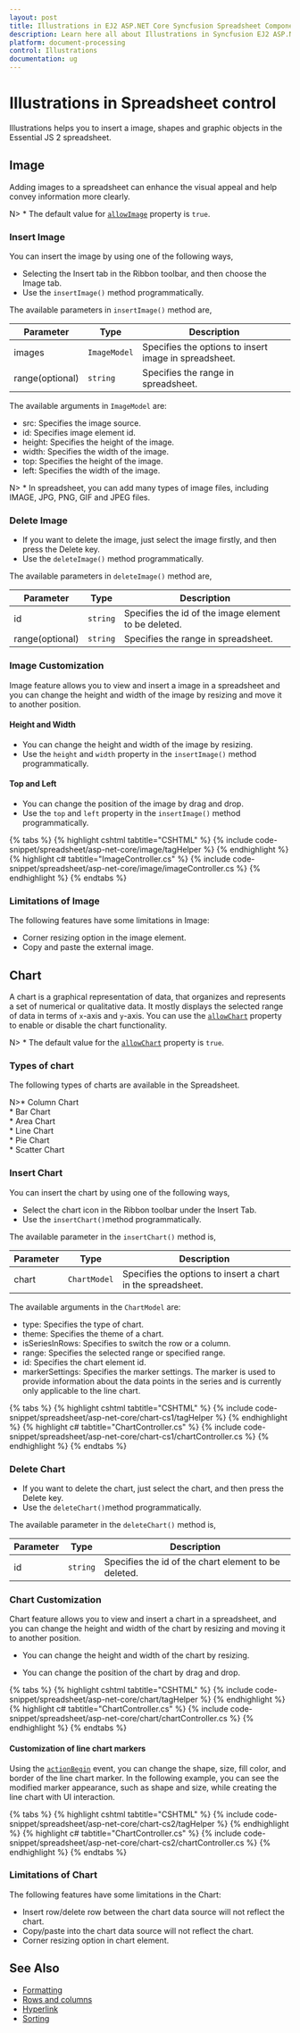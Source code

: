 ```yaml
---
layout: post
title: Illustrations in EJ2 ASP.NET Core Syncfusion Spreadsheet Component
description: Learn here all about Illustrations in Syncfusion EJ2 ASP.NET CORE Spreadsheet component of Syncfusion Essential JS 2 and more.
platform: document-processing
control: Illustrations
documentation: ug
---
```



# Illustrations in Spreadsheet control

Illustrations helps you to insert a image, shapes and graphic objects in the Essential JS 2 spreadsheet.

## Image

Adding images to a spreadsheet can enhance the visual appeal and help convey information more clearly.

N> * The default value for [`allowImage`](https://help.syncfusion.com/cr/aspnetcore-js2/Syncfusion.EJ2.Spreadsheet.Spreadsheet.html#Syncfusion_EJ2_Spreadsheet_Spreadsheet_AllowImage) property is `true`.

### Insert Image

You can insert the image by using one of the following ways,

* Selecting the Insert tab in the Ribbon toolbar, and then choose the Image tab.
* Use the `insertImage()` method programmatically.

The available parameters in `insertImage()` method are,

| Parameter | Type | Description |
|-----|------|----|
| images | `ImageModel` | Specifies the options to insert image in spreadsheet. |
| range(optional) | `string` | Specifies the range in spreadsheet. |

The available arguments in `ImageModel` are:

* src: Specifies the image source.
* id: Specifies image element id.
* height: Specifies the height of the image.
* width: Specifies the width of the image.
* top: Specifies the height of the image.
* left: Specifies the width of the image.

N> * In spreadsheet, you can add many types of image files, including IMAGE, JPG, PNG, GIF and JPEG files.

### Delete Image

* If you want to delete the image, just select the image firstly, and then press the Delete key.
* Use the `deleteImage()` method programmatically.

The available parameters in `deleteImage()` method are,

| Parameter | Type | Description |
|-----|------|----|
| id | `string` | Specifies the id of the image element to be deleted. |
| range(optional) | `string` | Specifies the range in spreadsheet. |

### Image Customization

Image feature allows you to view and insert a image in a spreadsheet and you can change the height and width of the image by resizing and move it to another position.

#### Height and Width

* You can change the height and width of the image by resizing.
* Use the `height` and `width` property in the `insertImage()` method programmatically.

#### Top and Left

* You can change the position of the image by drag and drop.
* Use the `top` and `left` property in the `insertImage()` method programmatically.

{% tabs %}
{% highlight cshtml tabtitle="CSHTML" %}
{% include code-snippet/spreadsheet/asp-net-core/image/tagHelper %}
{% endhighlight %}
{% highlight c# tabtitle="ImageController.cs" %}
{% include code-snippet/spreadsheet/asp-net-core/image/imageController.cs %}
{% endhighlight %}
{% endtabs %}



### Limitations of Image

The following features have some limitations in Image:

* Corner resizing option in the image element.
* Copy and paste the external image.

## Chart

A chart is a graphical representation of data, that organizes and represents a set of numerical or qualitative data. It mostly displays the selected range of data in terms of `x`-axis and `y`-axis. You can use the [`allowChart`](https://help.syncfusion.com/cr/aspnetcore-js2/Syncfusion.EJ2.Spreadsheet.Spreadsheet.html#Syncfusion_EJ2_Spreadsheet_Spreadsheet_AllowChart) property to enable or disable the chart functionality.

N> * The default value for the [`allowChart`](https://help.syncfusion.com/cr/aspnetcore-js2/Syncfusion.EJ2.Spreadsheet.Spreadsheet.html#Syncfusion_EJ2_Spreadsheet_Spreadsheet_AllowChart) property is `true`.

### Types of chart

The following types of charts are available in the Spreadsheet.

N>* Column Chart
<br/>* Bar Chart
<br/>* Area Chart
<br/>* Line Chart
<br/>* Pie Chart
<br/>* Scatter Chart

### Insert Chart

You can insert the chart by using one of the following ways,

* Select the chart icon in the Ribbon toolbar under the Insert Tab.
* Use the `insertChart()`method programmatically.

The available parameter in the `insertChart()` method is,

| Parameter | Type | Description |
|-----|------|----|
| chart | `ChartModel` | Specifies the options to insert a chart in the spreadsheet. |

The available arguments in the `ChartModel` are:

* type: Specifies the type of chart.
* theme: Specifies the theme of a chart.
* isSeriesInRows: Specifies to switch the row or a column.
* range: Specifies the selected range or specified range.
* id: Specifies the chart element id.
* markerSettings: Specifies the marker settings. The marker is used to provide information about the data points in the series and is currently only applicable to the line chart.

{% tabs %}
{% highlight cshtml tabtitle="CSHTML" %}
{% include code-snippet/spreadsheet/asp-net-core/chart-cs1/tagHelper %}
{% endhighlight %}
{% highlight c# tabtitle="ChartController.cs" %}
{% include code-snippet/spreadsheet/asp-net-core/chart-cs1/chartController.cs %}
{% endhighlight %}
{% endtabs %}

### Delete Chart

* If you want to delete the chart, just select the chart, and then press the Delete key.
* Use the `deleteChart()`method programmatically.

The available parameter in the `deleteChart()` method is,

| Parameter | Type | Description |
|-----|------|----|
| id | `string` | Specifies the id of the chart element to be deleted. |

### Chart Customization

Chart feature allows you to view and insert a chart in a spreadsheet, and you can change the height and width of the chart by resizing and moving it to another position.

* You can change the height and width of the chart by resizing.

* You can change the position of the chart by drag and drop.

{% tabs %}
{% highlight cshtml tabtitle="CSHTML" %}
{% include code-snippet/spreadsheet/asp-net-core/chart/tagHelper %}
{% endhighlight %}
{% highlight c# tabtitle="ChartController.cs" %}
{% include code-snippet/spreadsheet/asp-net-core/chart/chartController.cs %}
{% endhighlight %}
{% endtabs %}

#### Customization of line chart markers

Using the [`actionBegin`](https://help.syncfusion.com/cr/aspnetcore-js2/Syncfusion.EJ2.Spreadsheet.Spreadsheet.html#Syncfusion_EJ2_Spreadsheet_Spreadsheet_ActionBegin) event, you can change the shape, size, fill color, and border of the line chart marker. In the following example, you can see the modified marker appearance, such as shape and size, while creating the line chart with UI interaction.

{% tabs %}
{% highlight cshtml tabtitle="CSHTML" %}
{% include code-snippet/spreadsheet/asp-net-core/chart-cs2/tagHelper %}
{% endhighlight %}
{% highlight c# tabtitle="ChartController.cs" %}
{% include code-snippet/spreadsheet/asp-net-core/chart-cs2/chartController.cs %}
{% endhighlight %}
{% endtabs %}

### Limitations of Chart

The following features have some limitations in the Chart:

* Insert row/delete row between the chart data source will not reflect the chart.
* Copy/paste into the chart data source will not reflect the chart.
* Corner resizing option in chart element.

## See Also

* [Formatting](./formatting)
* [Rows and columns](./rows-and-columns)
* [Hyperlink](./link)
* [Sorting](./sort)
